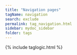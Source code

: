 ```yaml
---
title: "Navigation pages"
tagName: navigation
search: exclude
permalink: tag_navigation.html
sidebar: mydoc_sidebar
folder: tags
---
```

{% include taglogic.html %}
